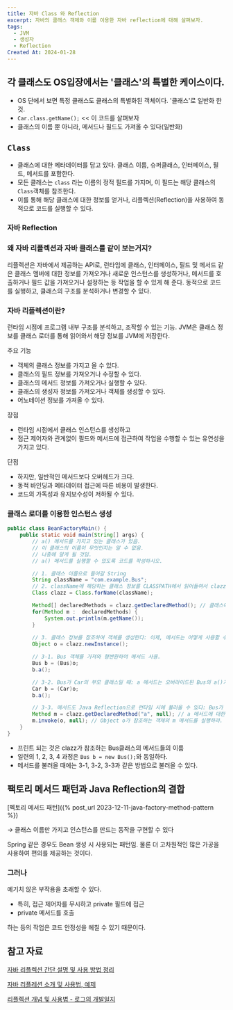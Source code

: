 ```yaml
---
title: 자바 Class 와 Reflection
excerpt: 자바의 클래스 객체와 이를 이용한 자바 reflection에 대해 살펴보자.
tags:
  - JVM
  - 생성자
  - Reflection
Created At: 2024-01-28
---
```


## 각 클래스도 OS입장에서는 '클래스'의 특별한 케이스이다.
- OS 단에서 보면 특정 클래스도 클래스의 특별화된 객체이다. '클래스'로 일반화 한 것.
- `Car.class.getName();`  << 이 코드를 살펴보자
- 클래스의 이름 뿐 아니라, 메서드나 필드도 가져올 수 있다(일반화)

## `Class`

- 클래스에 대한 메타데이터를 담고 있다. 클래스 이름, 슈퍼클래스, 인터페이스, 필드, 메서드를 포함한다.
- 모든 클래스는 `class` 라는 이름의 정적 필드를 가지며, 이 필드는 해당 클래스의 `Class`객체를 참조한다.
- 이를 통해 해당 클래스에 대한 정보를 얻거나, 리플렉션(Reflection)을 사용하여 동적으로 코드를 실행할 수 있다.

### 자바 Reflection

### 왜 자바 리플렉션과 자바 클래스를 같이 보는거지?

리플렉션은 자바에서 제공하는 API로, 런타임에 클래스, 인터페이스, 필드 및 메서드 같은 클래스 멤버에 대한 정보를 가져오거나 새로운 인스턴스를 생성하거나, 메서드를 호출하거나 필드 값을 가져오거나 설정하는 등 작업을 할 수 있게 해 준다. 동적으로 코드를 실행하고, 클래스의 구조를 분석하거나 변경할 수 있다.

### 자바 리플렉션이란?

런타임 시점에 프로그램 내부 구조를 분석하고, 조작할 수 있는 기능. JVM은 클래스 정보를 클래스 로더를 통해 읽어와서 해당 정보를 JVM에 저장한다.

주요 기능

- 객체의 클래스 정보를 가지고 올 수 있다.
- 클래스의 필드 정보를 가져오거나 수정할 수 있다.
- 클래스의 메서드 정보를 가져오거나 실행할 수 있다.
- 클래스의 생성자 정보를 가져오거나 객체를 생성할 수 있다.
- 어노테이션 정보를 가져올 수 있다.

장점

- 런타임 시점에서 클래스 인스턴스를 생성하고
- 접근 제어자와 관계없이 필드와 메서드에 접근하여 작업을 수행할 수 있는 유연성을 가지고 있다.

단점

- 하지만, 일반적인 메서드보다 오버헤드가 크다.
- 동적 바인딩과 메타데이터 접근에 따른 비용이 발생한다. 
- 코드의 가독성과 유지보수성이 저하될 수 있다.


### 클래스 로더를 이용한 인스턴스 생성

```java
public class BeanFactoryMain() {
    public static void main(String[] args) {
        // a() 메서드를 가지고 있는 클래스가 있음.
        // 이 클래스의 이름이 무엇인지는 알 수 없음.
        // 나중에 알게 될 것임.
        // a() 메서드를 실행할 수 있도록 코드를 작성하시오. 

        // 1. 클래스 이름으로 들어갈 String
        String className = "com.example.Bus";
        // 2. className에 해당하는 클래스 정보를 CLASSPATH에서 읽어들여서 clazz에서 참조한다. 
        Class clazz = Class.forName(className);

        Method[] declaredMethods = clazz.getDeclaredMethod(); // 클래스에서 메서드들을 객체로 가져옴
        for(Method m :  declaredMethods) {
            System.out.println(m.getName()); 
        }
        
        // 3. 클래스 정보를 참조하여 객체를 생성한다: 이제, 메서드는 어떻게 사용할 수 있을까?
        Object o = clazz.newInstance();

        // 3-1. Bus 객체를 가져와 형변환하여 메서드 사용.
        Bus b = (Bus)o; 
        b.a(); 

        // 3-2. Bus가 Car의 부모 클래스일 때: a 메서드는 오버라이드된 Bus의 a()가 사용된다.
        Car b = (Car)o; 
        b.a(); 

        // 3-3. 메서드도 Java Reflection으로 런타임 시에 불러올 수 있다: Bus가 아니더라도, Car의 자식 클래스가 아니더라도 가능함
        Method m = clazz.getDeclaredMethod("a", null); // a 메서드에 대한 정보를 가지고있는 Method를 반환하라: "a"는 메서드 이름, null은 parameterTypes
        m.invoke(o, null); // Object o가 참조하는 객체의 m 메서드를 실행하라. null은 args
    }
}
```

- 프린트 되는 것은 clazz가 참조하는 Bus클래스의 메서드들의 이름
- 일련의 1, 2, 3, 4 과정은 ``Bus b = new Bus();``와 동일하다.
- 메서드를 불러올 때에는 3-1, 3-2, 3-3과 같은 방법으로 불러올 수 있다.

## 팩토리 메서드 패턴과 Java Reflection의 결합

[펙토리 메서드 패턴]({% post_url 2023-12-11-java-factory-method-pattern %})

→ 클래스 이름만 가지고 인스턴스를 만드는 동작을 구현할 수 있다

Spring 같은 경우도 Bean 생성 시 사용되는 패턴임. 물론 더 고차원적인 많은 가공을 사용하여 편의를 제공하는 것이다.


### 그러나

예기치 않은 부작용을 초래할 수 있다. 

- 특히, 접근 제어자를 무시하고 private 필드에 접근
- private 메서드를 호출

하는 등의 작업은 코드 안정성을 헤칠 수 있기 때문이다.

## 참고 자료

[자바 리플렉션 간단 설명 및 사용 방법 정리](https://blog.naver.com/PostView.nhn?blogId=gracefulife&logNo=220627537434)

[자바 리플레션 소개 및 사용법, 예제](https://hbase.tistory.com/350)

[리플렉션 개념 및 사용볍 - 로그의 개발일지](https://m.blog.naver.com/hj_kim97/223110095000)